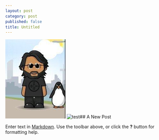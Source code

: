 ```yaml
---
layout: post
category: post
published: false
title: Untitled
---
```


![patxangas.jpg](/medias/patxangas.jpg)
![test](/medias/images.jpeg)## A New Post

Enter text in [Markdown](http://daringfireball.net/projects/markdown/). Use the toolbar above, or click the **?** button for formatting help.